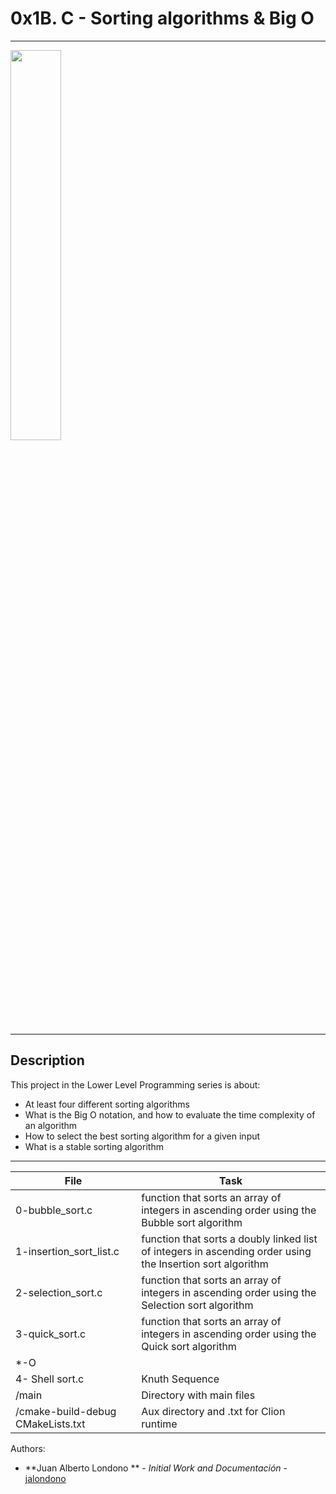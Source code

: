 # 0x1B. C - Sorting algorithms & Big O
---

<img align="center" src="https://www.growingwiththeweb.com/images/2014/06/22/preview.png" width="40%"/>

---
## Description

This project in the Lower Level Programming series is about:

* At least four different sorting algorithms
* What is the Big O notation, and how to evaluate the time complexity of an algorithm
* How to select the best sorting algorithm for a given input
* What is a stable sorting algorithm

---
File|Task
---|---
0-bubble_sort.c | function that sorts an array of integers in ascending order using the Bubble sort algorithm
1-insertion_sort_list.c | function that sorts a doubly linked list of integers in ascending order using the Insertion sort algorithm
2-selection_sort.c |  function that sorts an array of integers in ascending order using the Selection sort algorithm
3-quick_sort.c | function that sorts an array of integers in ascending order using the Quick sort algorithm
*-O |
4- Shell sort.c | Knuth Sequence| (Adv)Answer to questions about Big O (best, average and worst case )
/main | Directory with main files
/cmake-build-debug CMakeLists.txt | Aux directory and .txt for Clion runtime

Authors:
* **Juan Alberto Londono ** - *Initial Work and Documentación* - [jalondono](https://github.com/jalondono)
